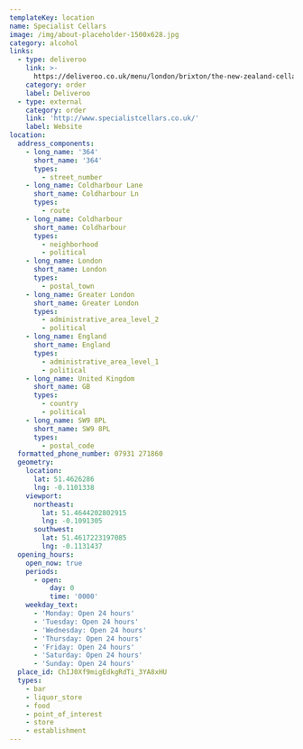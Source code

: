 ```yaml
---
templateKey: location
name: Specialist Cellars
image: /img/about-placeholder-1500x628.jpg
category: alcohol
links:
  - type: deliveroo
    link: >-
      https://deliveroo.co.uk/menu/london/brixton/the-new-zealand-cellar?utm_medium=affiliate&utm_source=google_maps_link
    category: order
    label: Deliveroo
  - type: external
    category: order
    link: 'http://www.specialistcellars.co.uk/'
    label: Website
location:
  address_components:
    - long_name: '364'
      short_name: '364'
      types:
        - street_number
    - long_name: Coldharbour Lane
      short_name: Coldharbour Ln
      types:
        - route
    - long_name: Coldharbour
      short_name: Coldharbour
      types:
        - neighborhood
        - political
    - long_name: London
      short_name: London
      types:
        - postal_town
    - long_name: Greater London
      short_name: Greater London
      types:
        - administrative_area_level_2
        - political
    - long_name: England
      short_name: England
      types:
        - administrative_area_level_1
        - political
    - long_name: United Kingdom
      short_name: GB
      types:
        - country
        - political
    - long_name: SW9 8PL
      short_name: SW9 8PL
      types:
        - postal_code
  formatted_phone_number: 07931 271860
  geometry:
    location:
      lat: 51.4626286
      lng: -0.1101338
    viewport:
      northeast:
        lat: 51.4644202802915
        lng: -0.1091305
      southwest:
        lat: 51.4617223197085
        lng: -0.1131437
  opening_hours:
    open_now: true
    periods:
      - open:
          day: 0
          time: '0000'
    weekday_text:
      - 'Monday: Open 24 hours'
      - 'Tuesday: Open 24 hours'
      - 'Wednesday: Open 24 hours'
      - 'Thursday: Open 24 hours'
      - 'Friday: Open 24 hours'
      - 'Saturday: Open 24 hours'
      - 'Sunday: Open 24 hours'
  place_id: ChIJ0Xf9migEdkgRdTi_3YA8xHU
  types:
    - bar
    - liquor_store
    - food
    - point_of_interest
    - store
    - establishment
---
```

